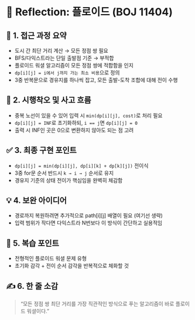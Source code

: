 # 💬 Reflection: 플로이드 (BOJ 11404)

## 🧠 1. 접근 과정 요약

- 도시 간 최단 거리 계산 → 모든 정점 쌍 필요
- BFS/다익스트라는 단일 출발점 기준 → 부적합
- 플로이드 워셜 알고리즘이 모든 정점 쌍에 적합함을 인지
- `dp[i][j] = i에서 j까지 가는 최소 비용`으로 정의
- 3중 반복문으로 경유지를 하나씩 잡고, 모든 출발-도착 조합에 대해 전이 수행

## 🔄 2. 시행착오 및 사고 흐름

- 중복 노선이 있을 수 있어 입력 시 `min(dp[i][j], cost)`로 처리 필요
- `dp[i][j] = INF`로 초기화하되, `i == j`면 `dp[i][j] = 0`
- 출력 시 INF인 곳은 0으로 변환하지 않아도 되는 점 고려

## ✅ 3. 최종 구현 포인트

- `dp[i][j] = min(dp[i][j], dp[i][k] + dp[k][j])` 전이식
- 3중 for문 순서 반드시 `k → i → j` 순서로 유지
- 경유지 기준의 상태 전이가 핵심임을 완벽히 체감함

## 💡 4. 보완 아이디어

- 경로까지 복원하려면 추가적으로 path[i][j] 배열이 필요 (여기선 생략)
- 입력 범위가 작다면 다익스트라 N번보다 이 방식이 간단하고 실용적임

## 🔁 5. 복습 포인트

- 전형적인 플로이드 워셜 문제 유형
- 초기화 감각 + 전이 순서 감각을 반복적으로 체화할 것

## ✍️ 6. 한 줄 소감

> “모든 정점 쌍 최단 거리를 가장 직관적인 방식으로 푸는 알고리즘이 바로 플로이드 워셜이다.”
